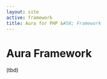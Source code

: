 ```yaml
---
layout: site
active: framework
title: Aura for PHP &#58; Framework
---
```


Aura Framework
==============

(tbd)

